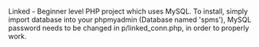 Linked - Beginner level PHP project which uses MySQL. To install, simply import database into your phpmyadmin (Database named 'spms'), MySQL password needs to be changed in p/linked_conn.php, in order to properly work. 